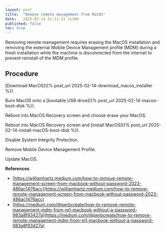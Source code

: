 ```yaml
---
layout: post
title:  "Remove remote management from MacOS"
date:   2025-02-14 21:11:11 +1100
published: false
toc: true
---
```


Removing remote management requires erasing the MacOS installation and removing the external Mobile Device Management profile (MDM) during a fresh installation while the machine is disconnected from the internet to prevent reinstall of the MDM profile.


## Procedure

[Download MacOS]({% post_url 2025-02-14-download_macos_installer %}).

Burn MacOS onto a [bootable USB drive]({% post_url 2025-02-14-macos-boot-disk %}).

Reboot into MacOS Recovery screen and choose erase your MacOS.

Reboot into MacOS Recovery screen and [install MacOS]({% post_url 2025-02-14-install-macOS-boot-disk %}).

Disable System Integrity Protection.

Remove Mobile Device Management Profile.

Update MacOS.



**References**

- [https://williamhartz.medium.com/how-to-remove-remote-management-screen-from-macbook-without-password-2023-486ac1476acc](https://williamhartz.medium.com/how-to-remove-remote-management-screen-from-macbook-without-password-2023-486ac1476acc)
- [https://medium.com/@perbcreate/how-to-remove-remote-management-mdm-from-m1-macbook-without-a-password-983a8f93427a](https://medium.com/@perbcreate/how-to-remove-remote-management-mdm-from-m1-macbook-without-a-password-983a8f93427a)
